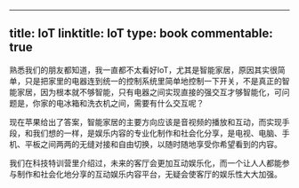 
---
title: IoT
linktitle: IoT
type: book
commentable: true
---

熟悉我们的朋友都知道，我一直都不太看好IoT，尤其是智能家居，原因其实很简单，只是把家里的电器连到统一的控制系统里简单地控制一下开关，不是真正的智能家居，因为根本就不够智能，只有电器之间实现直接的强交互才够智能化，可问题是，你家的电冰箱和洗衣机之间，需要有什么交互呢？

现在苹果给出了答案，智能家居的主要方向应该是音视频的播放和互动，而实现手段，和我们想的一样，是娱乐内容的专业化制作和社会化分享，是电视、电脑、手机、平板之间两两的无缝对接和自由切换，以随时随地享受你希望看到的内容。

我们在科技特训营里介绍过，未来的客厅会更加互动娱乐化，而一个让人人都能参与制作和社会化地分享的互动娱乐内容平台，无疑会使客厅的娱乐性大大加强。

    